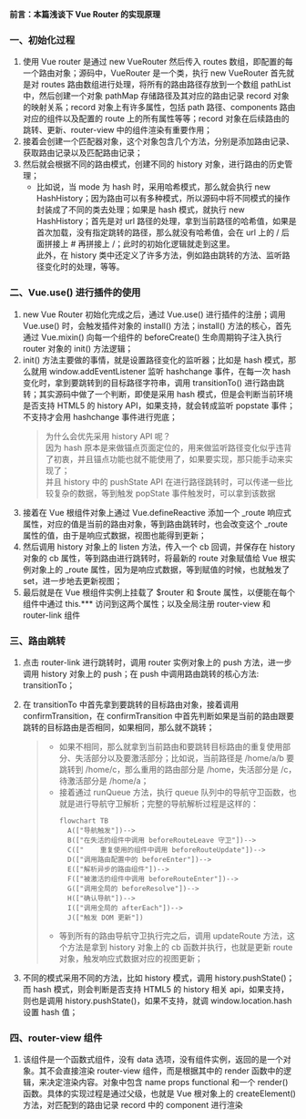 **前言：本篇浅谈下 Vue Router 的实现原理**
### 一、初始化过程
1. 使用 Vue router 是通过 new VueRouter 然后传入 routes 数组，即配置的每一个路由对象；源码中，VueRouter 是一个类，执行 new VueRouter 首先就是对 routes 路由数组进行处理，将所有的路由路径存放到一个数组 pathList 中，然后创建一个对象 pathMap 存储路径及其对应的路由记录 record 对象的映射关系；record 对象上有许多属性，包括 path 路径、components 路由对应的组件以及配置的 route 上的所有属性等等；record 对象在后续路由的跳转、更新、router-view 中的组件渲染有重要作用；
2. 接着会创建一个匹配器对象，这个对象包含几个方法，分别是添加路由记录、获取路由记录以及匹配路由记录；
3. 然后就会根据不同的路由模式，创建不同的 history 对象，进行路由的历史管理；  
    * 比如说，当 mode 为 hash 时，采用哈希模式，那么就会执行 new HashHistory；因为路由可以有多种模式，所以源码中将不同模式的操作封装成了不同的类去处理；如果是 hash 模式，就执行 new HashHistory；首先是对 url 路径的处理，拿到当前路径的哈希值，如果是首次加载，没有指定跳转的路径，那么就没有哈希值，会在 url 上的 / 后面拼接上 # 再拼接上 /；此时的初始化逻辑就走到这里。    
    此外，在 history 类中还定义了许多方法，例如路由跳转的方法、监听路径变化时的处理，等等。
### 二、Vue.use() 进行插件的使用
1. new Vue Router 初始化完成之后，通过 Vue.use() 进行插件的注册；调用 Vue.use() 时，会触发插件对象的 install() 方法；install() 方法的核心，首先通过 Vue.mixin() 向每一个组件的 beforeCreate() 生命周期钩子注入执行 router 对象的 init() 方法逻辑；
2. init() 方法主要做的事情，就是设置路径变化的监听器；比如是 hash 模式，那么就用 window.addEventListener 监听 hashchange 事件，在每一次 hash 变化时，拿到要跳转到的目标路径字符串，调用 transitionTo() 进行路由跳转；其实源码中做了一个判断，即使是采用 hash 模式，但是会判断当前环境是否支持 HTML5  的 history API，如果支持，就会转成监听 popstate 事件；不支持才会用 hashchange 事件进行兜底；
    > 为什么会优先采用 history API 呢？   
    因为 hash 原本是来做锚点页面定位的，用来做监听路径变化似乎违背了初衷，并且锚点功能也就不能使用了，如果要实现，那只能手动来实现了；    
    并且 history 中的 pushState API 在进行路径跳转时，可以传递一些比较复杂的数据，等到触发 popState 事件触发时，可以拿到该数据
3. 接着在 Vue 根组件对象上通过 Vue.defineReactive 添加一个 _route 响应式属性，对应的值是当前的路由对象，等到路由跳转时，也会改变这个 _route 属性的值，由于是响应式数据，视图也能得到更新；
4. 然后调用 history 对象上的 listen 方法，传入一个 cb 回调，并保存在 history 对象的 cb 属性，等到路由进行跳转时，将最新的 route 对象赋值给 Vue 根实例对象上的 _route 属性，因为是响应式数据，等到赋值的时候，也就触发了 set，进一步地去更新视图；
5. 最后就是在 Vue 根组件实例上挂载了 $router 和 $route 属性，以便能在每个组件中通过 this.*** 访问到这两个属性；以及全局注册 router-view 和 router-link 组件
### 三、路由跳转
1. 点击 router-link 进行跳转时，调用 router 实例对象上的 push 方法，进一步调用 history 对象上的 push；在 push 中调用路由跳转的核心方法: transitionTo；
2. 在 transitionTo 中首先拿到要跳转的目标路由对象，接着调用 confirmTransition，在 confirmTransition 中首先判断如果是当前的路由跟要跳转的目标路由是否相同，如果相同，那么就不跳转；
    > * 如果不相同，那么就拿到当前路由和要跳转目标路由的重复使用部分、失活部分以及要激活部分；比如说，当前路径是 /home/a/b 要跳转到 /home/c，那么重用的路由部分是 /home，失活部分是 /c，待激活部分是 /home/a；
    > * 接着通过 runQueue 方法，执行 queue 队列中的导航守卫函数，也就是进行导航守卫解析；完整的导航解析过程是这样的：
    >   ``` mermaid
    >   flowchart TB
    >     A(["导航触发"])-->
    >     B(["在失活的组件中调用 beforeRouteLeave 守卫"])-->
    >     C(["    重复使用的组件中调用 beforeRouteUpdate"])-->
    >     D(["调用路由配置中的 beforeEnter"])-->
    >     E(["解析异步的路由组件"])-->
    >     F(["被激活的组件中调用 beforeRouteEnter"])-->
    >     G(["调用全局的 beforeResolve"])-->
    >     H(["确认导航"])-->
    >     I(["调用全局的 afterEach"])-->
    >     J(["触发 DOM 更新"])
    >   ```
    > * 等到所有的路由导航守卫执行完之后，调用 updateRoute 方法，这个方法是拿到 history 对象上的 cb 函数并执行，也就是更新 route 对象，触发响应式数据对应的视图更新；

3. 不同的模式采用不同的方法，比如 history 模式，调用 history.pushState()；而 hash 模式，则会判断是否支持 HTML5  的 history 相关 api，如果支持，则也是调用 history.pushState()，如果不支持，就调 window.location.hash 设置 hash 值；
### 四、router-view 组件
1. 该组件是一个函数式组件，没有 data 选项，没有组件实例，返回的是一个对象。其不会直接渲染 router-view 组件，而是根据其中的 render 函数中的逻辑，来决定渲染内容。对象中包含 name props functional 和一个 render() 函数。具体的实现过程是通过父级，也就是 Vue 根对象上的 createElement() 方法，对匹配到的路由记录 record 中的 component 进行渲染

